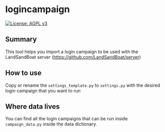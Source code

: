 # logincampaign
[![License: AGPL v3](https://img.shields.io/badge/License-AGPL_v3-blue.svg)](https://www.gnu.org/licenses/agpl-3.0)

## Summary
This tool helps you import a login campaign to be used with the LandSandBoat server (https://github.com/LandSandBoat/server)

## How to use
Copy or rename the `settings_template.py` to `settings.py` with the desired login campaign that you want to run

## Where data lives
You can find all the login campaigns that can be run inside `campaign_data.py` inside the data dictionary.